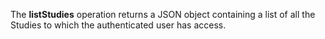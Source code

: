 The **listStudies** operation returns a JSON object containing a list of all the
Studies to which the authenticated user has
access.
